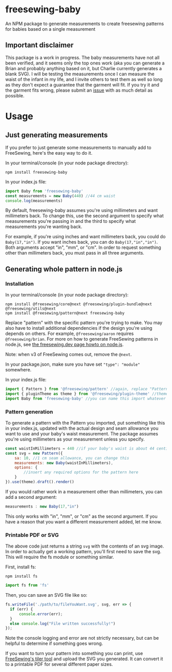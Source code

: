 # freesewing-baby
An NPM package to generate measurements to create freesewing patterns for babies based on a single measurement
## Important disclaimer
This package is a work in progress. The baby measurements have not all been verified, and it seems only the top ones work (aka you can generate a Brian and probably anything based on it, but Charlie currently generates a blank SVG). I will be testing the measurements once I can measure the waist of the infant in my life, and I invite others to test them as well so long as they don't expect a guarantee that the garment will fit. If you try it and the garment fits wrong, please submit an [issue](https://github.com/raphaelsiz/freesewing-baby/issues) with as much detail as possible.
# Usage
## Just generating measurements
If you prefer to just generate some measurements to manually add to FreeSewing, here's the easy way to do it.

In your terminal/console (in your node package directory):
```console
npm install freesewing-baby
```
In your index.js file:
```js
import Baby from 'freesewing-baby'
const measurements = new Baby(440) //44 cm waist
console.log(measurements)
```
By default, freesewing-baby assumes you're using millimeters and want millimeters back. To change this, use the second argument to specify what measurements you're passing in and the third to specify what measurements you're wanting back.

For example, if you're using inches and want millimeters back, you could do `Baby(17,"in")`. If you want inches back, you can do `Baby(17,"in","in")`. Both arguments accept "in", "mm", or "cm". In order to request something other than millimeters back, you must pass in all three arguments.
## Generating whole pattern in node.js
### Installation
In your terminal/console (in your node package directory):
```console
npm install @freesewing/core@next @freesewing/plugin-bundle@next @freesewing/utils@next
npm install @freesewing/pattern@next freesewing-baby
```
Replace "pattern" with the specific pattern you're trying to make. You may also have to install additional dependencies if the design you're using depends on others. For example, `@freesewing/aaron` requires `@freesewing/brian`. For more on how to generate FreeSewing patterns in node.js, see [the freesewing.dev page howto on node.js](https://freesewing.dev/howtos/environments/nodejs).

Note: when v3 of FreeSewing comes out, remove the `@next`.

In your package.json, make sure you have set `"type": "module"` somewhere.

In your index.js file:
```js
import { Pattern } from '@freesewing/pattern' //again, replace "Pattern" and "pattern" with the specific pattern you want to use. Make sure the pattern inside the brackets is capitalized, as this is a named export.
import { pluginTheme as theme } from '@freesewing/plugin-theme' //theme optional but recommended
import Baby from 'freesewing-baby' //you can name this import whatever you want
```
### Pattern generation
To generate a pattern with the Pattern you imported, put something like this in your index.js, updated with the actual design and seam allowance you want to use and your baby's waist measurement. The package assumes you're using millimeters as your measurement unless you specify.
```js
const waistInMillimeters = 440 //if your baby's waist is about 44 centimeters (a bit over 17 inches)
const svg = new Pattern({
    sa: 10, //1 cm seam allowance, you can change this
    measurements: new Baby(waistInMillimeters),
    options: {
        //insert any required options for the pattern here
    }
}).use(theme).draft().render()
```
If you would rather work in a measurement other than millimeters, you can add a second argument:
```js
measurements : new Baby(17,"in")
```
This only works with "in", "mm", or "cm" as the second argument. If you have a reason that you want a different measurement added, let me know.

### Printable PDF or SVG
The above code just returns a string `svg` with the contents of an svg image. In order to actually get a working pattern, you'll first need to save the svg. This will require the fs module or something similar.

First, install fs:
```console
npm install fs
```
```js
import fs from 'fs'
```
Then, you can save an SVG file like so:
```js
fs.writeFile('./path/to/fileYouWant.svg', svg, err => {
  if (err) {
      console.error(err);
  }
  else console.log("File written successfully!")
});
```
Note the console logging and error are not strictly necessary, but can be helpful to determine if something goes wrong.

If you want to turn your pattern into something you can print, use [FreeSewing's tiler tool](https://tiler.freesewing.org/) and upload the SVG you generated. It can convert it to a printable PDF for several different paper sizes.